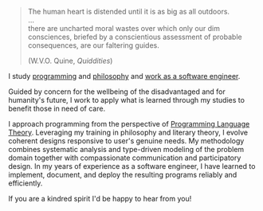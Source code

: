 > The human heart is distended until it is as big as all outdoors.  
> ...  
> there are uncharted moral wastes over which only our dim consciences,
> briefed by a conscientious assessment of probable consequences, are our
> faltering guides.
>
> (W.V.O. Quine, *Quiddities*)

I study [programming](/programs) and [philosophy](/posts) and [work as a
software engineer](/resume).

Guided by concern for the wellbeing of the disadvantaged and for humanity's
future, I work to apply what is learned through my studies to benefit those in
need of care.

I approach programming from the perspective of [Programming Language
Theory](https://en.wikipedia.org/wiki/Programming_language_theory). Leveraging
my training in philosophy and literary theory, I evolve coherent designs
responsive to user's genuine needs. My methodology combines systematic analysis
and type-driven modeling of the problem domain together with compassionate
communication and participatory design. In my years of experience as a software
engineer, I have learned to implement, document, and deploy the resulting
programs reliably and efficiently.

If you are a kindred spirit I'd be happy to hear from you!
